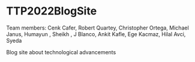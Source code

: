 # TTP2022BlogSite

Team members: Cenk Cafer, Robert Quartey, Christopher Ortega, Michael Janus, Humayun , Sheikh , J Blanco, Ankit Kafle, Ege Kacmaz, Hilal Avci, Syeda

Blog site about technological advancements


